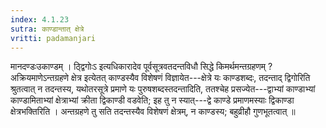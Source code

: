 ```yaml
---
index: 4.1.23
sutra: काण्डान्तात्‌ क्षेत्रे
vritti: padamanjari
---
```


 मानदण्डःउकाण्डम् । ठ्द्विगोःऽ इत्यधिकारादेव पूर्वसूत्रवतदन्तविधौ सिद्धे किमर्थमन्तग्रहणम् ? अक्रियमाणेऽन्तग्रहणे क्षेत्र इत्येतत् काण्डस्यैव विशेषणं विज्ञायेत---क्षेत्रे यः काण्डशब्दः, तदन्ताद् द्विगोरिति श्रुतत्वात् न तदन्तस्य, यथोतरसूत्रे प्रमाणे यः पुरुषशब्दस्तदन्तादिति, ततश्चेह प्रसज्येत---द्वाभ्यां काण्डाभ्यां काण्डामिताभ्यां क्षेत्राभ्यां क्रीता द्विकाण्डी वडवेति; इह तु न स्यात्---द्वे काण्डे प्रमाणमस्याः द्विकाण्डा क्षेत्रभक्तिरिति । अन्तग्रहणे तु सति तदन्तस्यैव विशेषणं क्षेत्रम्, न काण्डस्य; बहुव्रीहौ गुणभूतत्वात् ॥
